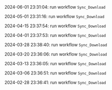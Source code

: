 2024-06-01 23:31:04: run workflow `Sync_Download` 

2024-05-01 23:31:16: run workflow `Sync_Download` 

2024-04-15 23:37:54: run workflow `Sync_Download` 

2024-04-01 23:37:53: run workflow `Sync_Download` 

2024-03-28 23:38:40: run workflow `Sync_Download` 

2024-03-20 23:36:06: run workflow `Sync_Download` 

2024-03-13 23:36:05: run workflow `Sync_Download` 

2024-03-06 23:36:51: run workflow `Sync_Download` 

2024-02-28 23:36:41: run workflow `Sync_Download` 


